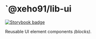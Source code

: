 # `@xeho91/lib-ui

[![Storybook badge](https://cdn.jsdelivr.net/gh/storybookjs/brand@main/badge/badge-storybook.svg)](https://main--66b9c1d6080f59702379bdee.chromatic.com)

Reusable UI element components _(blocks)_.
